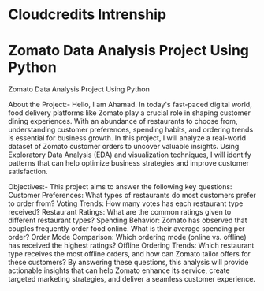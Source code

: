# Cloudcredits Intrenship
# Zomato Data Analysis Project Using Python
Zomato Data Analysis Project Using Python

About the Project:-
Hello, I am Ahamad. In today's fast-paced digital world, food delivery platforms like Zomato play a crucial role in shaping customer dining experiences. With an abundance of restaurants to choose from, understanding customer preferences, spending habits, and ordering trends is essential for business growth.
In this project, I will analyze a real-world dataset of Zomato customer orders to uncover valuable insights. Using Exploratory Data Analysis (EDA) and visualization techniques, I will identify patterns that can help optimize business strategies and improve customer satisfaction. 

Objectives:-
This project aims to answer the following key questions:
Customer Preferences: What types of restaurants do most customers prefer to order from?
Voting Trends: How many votes has each restaurant type received?
Restaurant Ratings: What are the common ratings given to different restaurant types?
Spending Behavior: Zomato has observed that couples frequently order food online. What is their average spending per order?
Order Mode Comparison: Which ordering mode (online vs. offline) has received the highest ratings?
Offline Ordering Trends: Which restaurant type receives the most offline orders, and how can Zomato tailor offers for these customers?
By answering these questions, this analysis will provide actionable insights that can help Zomato enhance its service, create targeted marketing strategies, and deliver a seamless customer experience.
